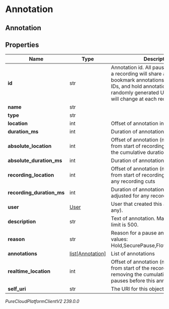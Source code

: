 # Annotation

## Annotation

## Properties

|Name | Type | Description | Notes|
|------------ | ------------- | ------------- | -------------|
| **id** | str | Annotation id. All pause annotations on a recording will share an ID value, bookmark annotations will have unique IDs, and hold annotations will have randomly generated UUIDs (i.e. the ID will change at each request). | [optional] |
| **name** | str |  | [optional] |
| **type** | str |  | [optional] |
| **location** | int | Offset of annotation in milliseconds. | [optional] |
| **duration_ms** | int | Duration of annotation in milliseconds. | [optional] |
| **absolute_location** | int | Offset of annotation (milliseconds) from start of recording (after removing the cumulative duration of all pauses). | [optional] |
| **absolute_duration_ms** | int | Duration of annotation (milliseconds). | [optional] |
| **recording_location** | int | Offset of annotation (milliseconds) from start of recording, adjusted for any recording cuts | [optional] |
| **recording_duration_ms** | int | Duration of annotation (milliseconds), adjusted for any recording cuts. | [optional] |
| **user** | [User](User) | User that created this annotation (if any). | [optional] |
| **description** | str | Text of annotation. Maximum character limit is 500. | [optional] |
| **reason** | str | Reason for a pause annotation. Valid values: Hold,SecurePause,FlowOrQueue,Pause | [optional] |
| **annotations** | [list[Annotation]](Annotation) | List of annotations | [optional] |
| **realtime_location** | int | Offset of annotation (milliseconds) from start of the recording before removing the cumulative duration of all pauses before this annotation | [optional] |
| **self_uri** | str | The URI for this object | [optional] |



_PureCloudPlatformClientV2 239.0.0_
